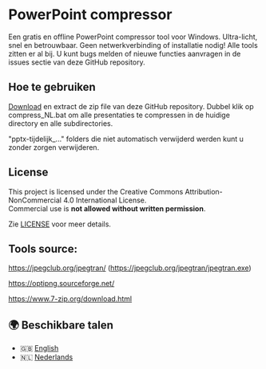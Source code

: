 # PowerPoint compressor

Een gratis en offline PowerPoint compressor tool voor Windows. Ultra-licht, snel en betrouwbaar. Geen netwerkverbinding of installatie nodig! Alle tools zitten er al bij. U kunt bugs melden of nieuwe functies aanvragen in de issues sectie van deze GitHub repository.

## Hoe te gebruiken

[Download](https://github.com/arthur-adriansens/compressPowerPoints/archive/refs/heads/master.zip) en extract de zip file van deze GitHub repository. Dubbel klik op compress_NL.bat om alle presentaties te compressen in de huidige directory en alle subdirectories.

"pptx-tijdelijk\_..." folders die niet automatisch verwijderd werden kunt u zonder zorgen verwijderen.

## License

This project is licensed under the Creative Commons Attribution-NonCommercial 4.0 International License.  
Commercial use is **not allowed without written permission**.

Zie [LICENSE](./LICENSE) voor meer details.

## Tools source:

https://jpegclub.org/jpegtran/ (https://jpegclub.org/jpegtran/jpegtran.exe)

https://optipng.sourceforge.net/

https://www.7-zip.org/download.html

## 🌍 Beschikbare talen

-   🇬🇧 [English](README.md)
-   🇳🇱 [Nederlands](README%20-%20NL.md)
